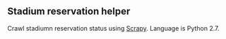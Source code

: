 ## Stadium reservation helper

Crawl stadiumn reservation status using [Scrapy](https://scrapy.org/). Language is Python 2.7.
